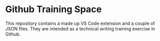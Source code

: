 # Github Training Space

This repository contains a made up VS Code extension and a couple of JSON files. They are intended as a technical writing training exercise in Github.
